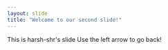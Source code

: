 ```yaml
---
layout: slide
title: "Welcome to our second slide!"
---
```

This is harsh-shr's slide
Use the left arrow to go back!
